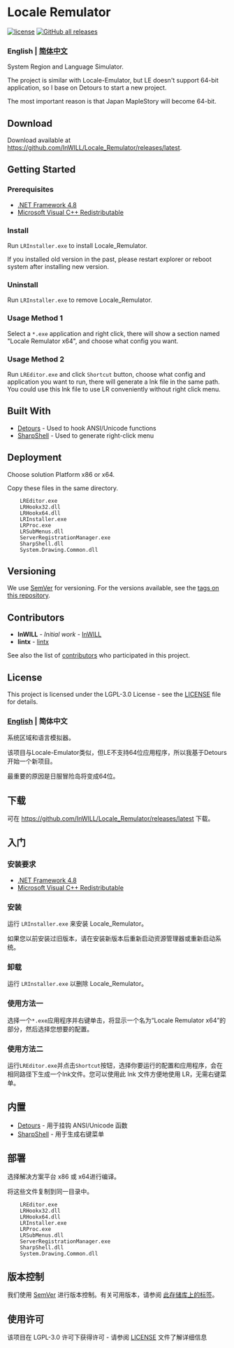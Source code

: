 # Locale Remulator

[![license](https://img.shields.io/github/license/InWILL/Locale_Remulator.svg)](https://www.gnu.org/licenses/lgpl-3.0.en.html)
[![GitHub all releases](https://img.shields.io/github/downloads/InWILL/Locale_Remulator/total)](https://github.com/InWILL/Locale_Remulator/releases/latest)

### English | [简体中文](./../zh_CN/README.md)

System Region and Language Simulator.

The project is similar with Locale-Emulator, but LE doesn't support 64-bit application, so I base on Detours to start a new project.

The most important reason is that Japan MapleStory will become 64-bit.

## Download

Download available at <https://github.com/InWILL/Locale_Remulator/releases/latest>.

## Getting Started

### Prerequisites

* [.NET Framework 4.8](https://dotnet.microsoft.com/en-us/download/dotnet-framework/net48)
* [Microsoft Visual C++ Redistributable](https://docs.microsoft.com/en-US/cpp/windows/latest-supported-vc-redist?view=msvc-170)

### Install

Run `LRInstaller.exe` to install Locale_Remulator.

If you installed old version in the past, please restart explorer or reboot system after installing new version.

### Uninstall

Run `LRInstaller.exe` to remove Locale_Remulator.

### Usage Method 1

Select a `*.exe` application and right click, there will show a section named "Locale Remulator x64", and choose what config you want.

### Usage Method 2

Run `LREditor.exe` and click `Shortcut` button, choose what config and application you want to run, there will generate a lnk file in the same path. You could use this lnk file to use LR conveniently without right click menu.

## Built With

* [Detours](https://github.com/microsoft/Detours) - Used to hook ANSI/Unicode functions
* [SharpShell](https://github.com/dwmkerr/sharpshell) - Used to generate right-click menu

## Deployment

Choose solution Platform x86 or x64.

Copy these files in the same directory.

```
    LREditor.exe
    LRHookx32.dll
    LRHookx64.dll
    LRInstaller.exe
    LRProc.exe
    LRSubMenus.dll
    ServerRegistrationManager.exe
    SharpShell.dll
    System.Drawing.Common.dll
```

## Versioning

We use [SemVer](http://semver.org/) for versioning. For the versions available, see the [tags on this repository](https://github.com/InWILL/Locale_Remulator/tags). 

## Contributors

* **InWILL** - *Initial work* - [InWILL](https://github.com/InWILL)
* **lintx** - [lintx](https://github.com/lintx)

See also the list of [contributors](https://github.com/InWILL/Locale_Remulator/graphs/contributors) who participated in this project.

## License

This project is licensed under the LGPL-3.0 License - see the [LICENSE](LICENSE) file for details.

### [English](./../zh_CN/README.md) | 简体中文

系统区域和语言模拟器。

该项目与Locale-Emulator类似，但LE不支持64位应用程序，所以我基于Detours开始一个新项目。

最重要的原因是日服冒险岛将变成64位。

## 下载

可在 <https://github.com/InWILL/Locale_Remulator/releases/latest> 下载。

## 入门

### 安装要求

* [.NET Framework 4.8](https://dotnet.microsoft.com/en-us/download/dotnet-framework/net48)
* [Microsoft Visual C++ Redistributable](https://docs.microsoft.com/en-US/cpp/windows/latest-supported-vc-redist?view=msvc-170)

### 安装

运行 `LRInstaller.exe` 来安装 Locale_Remulator。

如果您以前安装过旧版本，请在安装新版本后重新启动资源管理器或重新启动系统。

### 卸载

运行 `LRInstaller.exe` 以删除 Locale_Remulator。

### 使用方法一

选择一个`*.exe`应用程序并右键单击，将显示一个名为“Locale Remulator x64”的部分，然后选择您想要的配置。

### 使用方法二

运行`LREditor.exe`并点击`Shortcut`按钮，选择你要运行的配置和应用程序，会在相同路径下生成一个lnk文件。您可以使用此 lnk 文件方便地使用 LR，无需右键菜单。

## 内置

* [Detours](https://github.com/microsoft/Detours) - 用于挂钩 ANSI/Unicode 函数
* [SharpShell](https://github.com/dwmkerr/sharpshell) - 用于生成右键菜单

## 部署

选择解决方案平台 x86 或 x64进行编译。

将这些文件复制到同一目录中。

```
    LREditor.exe
    LRHookx32.dll
    LRHookx64.dll
    LRInstaller.exe
    LRProc.exe
    LRSubMenus.dll
    ServerRegistrationManager.exe
    SharpShell.dll
    System.Drawing.Common.dll
```

## 版本控制

我们使用 [SemVer](http://semver.org/) 进行版本控制。有关可用版本，请参阅 [此存储库上的标签](https://github.com/InWILL/Locale_Remulator/tags)。

## 使用许可

该项目在 LGPL-3.0 许可下获得许可 - 请参阅 [LICENSE](LICENSE) 文件了解详细信息